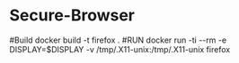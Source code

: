 # Secure-Browser
#Build
docker build -t firefox .
#RUN
docker run -ti --rm -e DISPLAY=$DISPLAY -v /tmp/.X11-unix:/tmp/.X11-unix firefox
